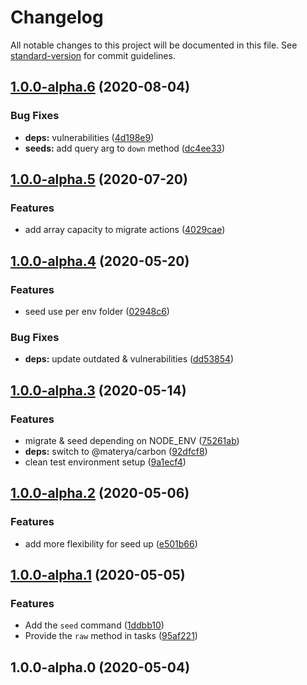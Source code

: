 # Changelog

All notable changes to this project will be documented in this file. See [standard-version](https://github.com/conventional-changelog/standard-version) for commit guidelines.

## [1.0.0-alpha.6](https://github.com/materya/quartz/compare/v1.0.0-alpha.5...v1.0.0-alpha.6) (2020-08-04)


### Bug Fixes

* **deps:** vulnerabilities ([4d198e9](https://github.com/materya/quartz/commit/4d198e94ecbebf5eac7d9bfa7f52e64381db4717))
* **seeds:** add query arg to `down` method ([dc4ee33](https://github.com/materya/quartz/commit/dc4ee33bc345c7a9af22046516a1b168ac2c4d7e))

## [1.0.0-alpha.5](https://github.com/materya/quartz/compare/v1.0.0-alpha.4...v1.0.0-alpha.5) (2020-07-20)


### Features

* add array capacity to migrate actions ([4029cae](https://github.com/materya/quartz/commit/4029caef61bc63c4801a9e4626d3ba8b357156f9))

## [1.0.0-alpha.4](https://github.com/materya/quartz/compare/v1.0.0-alpha.3...v1.0.0-alpha.4) (2020-05-20)


### Features

* seed use per env folder ([02948c6](https://github.com/materya/quartz/commit/02948c690295100f9471fc60ce2a52de3d0996c3))


### Bug Fixes

* **deps:** update outdated & vulnerabilities ([dd53854](https://github.com/materya/quartz/commit/dd5385487e1ede15115425f5ae25b8c7cc003871))

## [1.0.0-alpha.3](https://github.com/materya/quartz/compare/v1.0.0-alpha.2...v1.0.0-alpha.3) (2020-05-14)


### Features

* migrate & seed depending on  NODE_ENV ([75261ab](https://github.com/materya/quartz/commit/75261ab))
* **deps:** switch to @materya/carbon ([92dfcf8](https://github.com/materya/quartz/commit/92dfcf8))
* clean test environment setup ([9a1ecf4](https://github.com/materya/quartz/commit/9a1ecf4))



## [1.0.0-alpha.2](https://github.com/materya/quartz/compare/v1.0.0-alpha.1...v1.0.0-alpha.2) (2020-05-06)


### Features

* add more flexibility for seed up ([e501b66](https://github.com/materya/quartz/commit/e501b66))



## [1.0.0-alpha.1](https://github.com/materya/quartz/compare/v1.0.0-alpha.0...v1.0.0-alpha.1) (2020-05-05)


### Features

* Add the `seed` command ([1ddbb10](https://github.com/materya/quartz/commit/1ddbb10))
* Provide the `raw` method in tasks ([95af221](https://github.com/materya/quartz/commit/95af221))



## 1.0.0-alpha.0 (2020-05-04)

